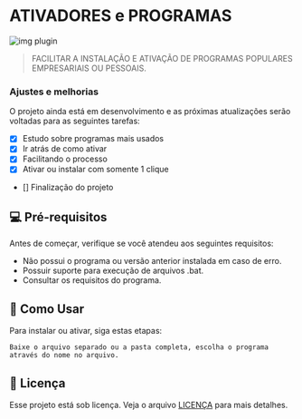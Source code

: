 # ATIVADORES e PROGRAMAS

<img src="TSW.png" alt="img plugin">

> FACILITAR A INSTALAÇÃO E ATIVAÇÃO DE PROGRAMAS POPULARES EMPRESARIAIS OU PESSOAIS.

### Ajustes e melhorias

O projeto ainda está em desenvolvimento e as próximas atualizações serão voltadas para as seguintes tarefas:

- [x] Estudo sobre programas mais usados
- [x] Ir atrás de como ativar
- [x] Facilitando o processo
- [x] Ativar ou instalar com somente 1 clique
- [] Finalização do projeto

## 💻 Pré-requisitos

Antes de começar, verifique se você atendeu aos seguintes requisitos:

- Não possui o programa ou versão anterior instalada em caso de erro.
- Possuir suporte para execução de arquivos .bat.
- Consultar os requisitos do programa.

## 🚀 Como Usar

Para instalar ou ativar, siga estas etapas:

```
Baixe o arquivo separado ou a pasta completa, escolha o programa através do nome no arquivo.
```

## 📝 Licença

Esse projeto está sob licença. Veja o arquivo [LICENÇA](LICENSE.md) para mais detalhes.
